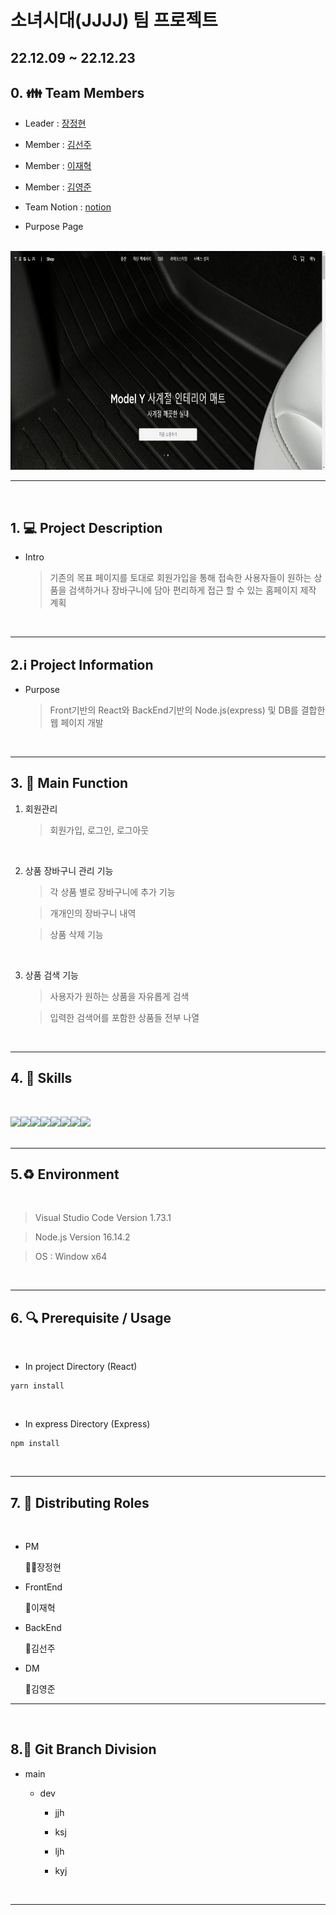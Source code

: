 # 소녀시대(JJJJ) 팀 프로젝트

## **22.12.09 ~ 22.12.23**

## 0. :family: Team Members

- Leader : [장정현](https://github.com/JJeonghyun)
- Member : [김선주](https://github.com/KimSunJ)
- Member : [이재혁](https://github.com/LeeJaeHyekk)
- Member : [김영준](https://github.com/color99b)

- Team Notion : [notion](https://crystalline-lyric-a65.notion.site/Team-Project-b5b4c706da5f4e8299ffb3b4ad9769d6)

- Purpose Page

<br>

<img src="./project/public/imgs/tesla.jpg" alt="asd" width="700px" height="350px" />

---

<br>

## 1. :computer: Project Description

- Intro

  > 기존의 목표 페이지를 토대로 회원가입을 통해 접속한 사용자들이 원하는 상품을 검색하거나 장바구니에 담아 편리하게 접근 할 수 있는 홈페이지 제작 계획

 <br>

---

## 2.:information_source: Project Information

- Purpose

  > Front기반의 React와 BackEnd기반의 Node.js(express) 및 DB를 결합한 웹 페이지 개발

     <br>

---

## 3. :satellite: Main Function

1. 회원관리

   > 회원가입, 로그인, 로그아웃

 <br>

2. 상품 장바구니 관리 기능

   > 각 상품 별로 장바구니에 추가 기능

   > 개개인의 장바구니 내역

   > 상품 삭제 기능

 <br>

3. 상품 검색 기능

   > 사용자가 원하는 상품을 자유롭게 검색

   > 입력한 검색어를 포함한 상품들 전부 나열

 <br>

---

## 4. :floppy_disk: Skills

<br>

<img src="https://img.shields.io/badge/HTML5-E34F26?style=flat&logo=HTML5&logoColor=white"/><img src="https://img.shields.io/badge/CSS3-1572B6?style=flat&logo=CSS3&logoColor=white"/><img src="https://img.shields.io/badge/JavaScript-F7DF1E?style=flat&logo=JavaScript&logoColor=white"/><img src="https://img.shields.io/badge/React-61DAFB?style=flat&logo=React&logoColor=white"/><img src="https://img.shields.io/badge/Redux-764ABC?style=flat&logo=Redux&logoColor=white"/><img src="https://img.shields.io/badge/Node.js-339933?style=flat&logo=Node.js&logoColor=white"/><img src="https://img.shields.io/badge/mySQL-4479A1?style=flat&logo=MySQL&logoColor=white"/><img src="https://img.shields.io/badge/git-F05032?style=flat&logo=Git&logoColor=white"/>
<br>
<br>

---

## 5.:recycle: Environment

<br>

> Visual Studio Code Version 1.73.1

> Node.js Version 16.14.2

> OS : Window x64

<br>

---

## 6. :mag: Prerequisite / Usage

<br>

- In project Directory (React)

```
yarn install
```

<br>

- In express Directory (Express)

```
npm install
```

 <br>

---

## 7. :memo: Distributing Roles

<br>

- PM

  :guardsman:장정현

- FrontEnd

  :man:이재혁

- BackEnd

  :woman:김선주

- DM

  :baby:김영준

---

<br>

## 8.:open_file_folder: Git Branch Division

- main

  - dev

    - jjh
    - ksj
    - ljh
    - kyj

      <br>

---
